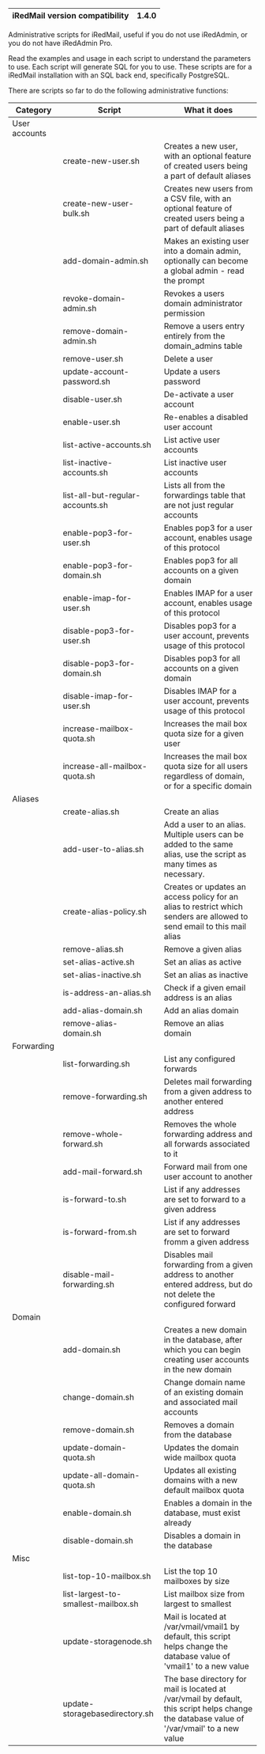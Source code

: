 | iRedMail version compatibility  | 1.4.0 |
| ------------- | ------------- |

Administrative scripts for iRedMail, useful if you do not use iRedAdmin, or you do not have iRedAdmin Pro.

Read the examples and usage in each script to understand the parameters to use. Each script will generate SQL for you to use. These scripts are for a iRedMail installation with an SQL back end, specifically PostgreSQL.

There are scripts so far to do the following administrative functions:

| Category      | Script                              | What it does                                                                                                                                |
| ------------- | ----------------------------------- | ------------------------------------------------------------------------------------------------------------------------------------------- |
| User accounts |                                     |                                                                                                                                             |
|               | create-new-user.sh                  | Creates a new user, with an optional feature of created users being a part of default aliases												|
|               | create-new-user-bulk.sh             | Creates new users from a CSV file, with an optional feature of created users being a part of default aliases								|
|				| add-domain-admin.sh				  | Makes an existing user into a domain admin, optionally can become a global admin - read the prompt										    |																							|
|				| revoke-domain-admin.sh			  | Revokes a users domain administrator permission																								|
|				| remove-domain-admin.sh			  | Remove a users entry entirely from the domain_admins table																					|
|               | remove-user.sh                      | Delete a user                                                                                                                               |
|               | update-account-password.sh          | Update a users password                                                                                                                     |
|               | disable-user.sh                     | De-activate a user account                                                                                                                  |
|               | enable-user.sh                      | Re-enables a disabled user account                                                                                                          |
|               | list-active-accounts.sh             | List active user accounts                                                                                                                   |
|               | list-inactive-accounts.sh           | List inactive user accounts                                                                                                                 |
|               | list-all-but-regular-accounts.sh    | Lists all from the forwardings table that are not just regular accounts                                                                     |
|               | enable-pop3-for-user.sh             | Enables pop3 for a user account, enables usage of this protocol                                                                             |
|               | enable-pop3-for-domain.sh           | Enables pop3 for all accounts on a given domain                                                                                             |
|               | enable-imap-for-user.sh             | Enables IMAP for a user account, enables usage of this protocol                                                                             |
|               | disable-pop3-for-user.sh            | Disables pop3 for a user account, prevents usage of this protocol                                                                           |
|               | disable-pop3-for-domain.sh          | Disables pop3 for all accounts on a given domain                                                                                            |
|               | disable-imap-for-user.sh            | Disables IMAP for a user account, prevents usage of this protocol                                                                           |
|               | increase-mailbox-quota.sh           | Increases the mail box quota size for a given user																							|
|               | increase-all-mailbox-quota.sh       | Increases the mail box quota size for all users regardless of domain, or for a specific domain                                              |
| Aliases       |                                     |                                                                                                                                             |
|               | create-alias.sh                     | Create an alias                                                                                                                             |
|               | add-user-to-alias.sh                | Add a user to an alias. Multiple users can be added to the same alias, use the script as many times as necessary.                           |
|               | create-alias-policy.sh              | Creates or updates an access policy for an alias to restrict which senders are allowed to send email to this mail alias                     |
|               | remove-alias.sh                     | Remove a given alias                                                                                                                        |
|               | set-alias-active.sh                 | Set an alias as active                                                                                                                      |
|               | set-alias-inactive.sh               | Set an alias as inactive                                                                                                                    |
|               | is-address-an-alias.sh              | Check if a given email address is an alias                                                                                                  |
|               | add-alias-domain.sh                 | Add an alias domain                                                                                                                         |
|               | remove-alias-domain.sh              | Remove an alias domain                                                                                                                      |
| Forwarding    |                                     |                                                                                                                                             |
|               | list-forwarding.sh                  | List any configured forwards                                                                                                                |
|               | remove-forwarding.sh                | Deletes mail forwarding from a given address to another entered address                                                                     |
|				| remove-whole-forward.sh			  | Removes the whole forwarding address and all forwards associated to it																		|
|               | add-mail-forward.sh                 | Forward mail from one user account to another                                                                                               |
|               | is-forward-to.sh                    | List if any addresses are set to forward to a given address                                                                                 |
|               | is-forward-from.sh                  | List if any addresses are set to forward fromm a given address                                                                              |
|               | disable-mail-forwarding.sh          | Disables mail forwarding from a given address to another entered address, but do not delete the configured forward                          |
| Domain        |                                     |                                                                                                                                             |
|               | add-domain.sh                       | Creates a new domain in the database, after which you can begin creating user accounts in the new domain                                    |
|               | change-domain.sh                    | Change domain name of an existing domain and associated mail accounts																		|
|               | remove-domain.sh                    | Removes a domain from the database																											|
|               | update-domain-quota.sh              | Updates the domain wide mailbox quota																										|
|               | update-all-domain-quota.sh          | Updates all existing domains with a new default mailbox quota                                                                               |
|               | enable-domain.sh                    | Enables a domain in the database, must exist already                                                                                        |
|               | disable-domain.sh                   | Disables a domain in the database                                                                                                           |
| Misc          |                                     |                                                                                                                                             |
|               | list-top-10-mailbox.sh              | List the top 10 mailboxes by size                                                                                                           |
|               | list-largest-to-smallest-mailbox.sh | List mailbox size from largest to smallest                                                                                                  |
|               | update-storagenode.sh               | Mail is located at /var/vmail/vmail1 by default, this script helps change the database value of 'vmail1' to a new value                     |
|               | update-storagebasedirectory.sh      | The base directory for mail is located at /var/vmail by default, this script helps change the database value of '/var/vmail' to a new value |

